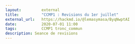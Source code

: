 ```yaml
---
layout:         external
title:          "CCMP1 : Revisions du 1er juillet"
external_url:   https://hackmd.io/@lemasymasa/ByqNwptAI
date:           2020-07-01 11:00
tags:           CCMP1 tronc_commun
description: Seance de revisions
---
```

